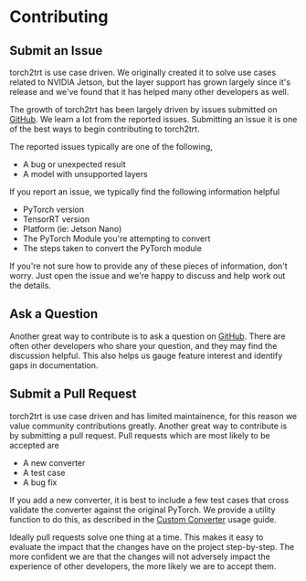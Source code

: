 # Contributing

## Submit an Issue

torch2trt is use case driven.  We originally created it to solve
use cases related to NVIDIA Jetson, but the layer support has grown
largely since it's release and we've found that it has 
helped many other developers as well.  

The growth of torch2trt has been largely driven by issues submitted on [GitHub](https://github.com/NVIDIA-AI-IOT/torch2trt/issues).
We learn a lot from the reported issues. Submitting an issue it is one of the best ways to begin contributing to torch2trt.

The reported issues typically are one of the following,

* A bug or unexpected result
* A model with unsupported layers

If you report an issue, we typically find the following information helpful

* PyTorch version
* TensorRT version
* Platform (ie: Jetson Nano)
* The PyTorch Module you're attempting to convert
* The steps taken to convert the PyTorch module

If you're not sure how to provide any of these pieces of information, don't worry.  Just open the issue
and we're happy to discuss and help work out the details.

## Ask a Question

Another great way to contribute is to ask a question on [GitHub](https://github.com/NVIDIA-AI-IOT/torch2trt/issues).
There are often other developers who share your question, and they may find the discussion helpful.  This also
helps us gauge feature interest and identify gaps in documentation.


## Submit a Pull Request

torch2trt is use case driven and has limited maintainence, for this reason we value community contributions greatly.
Another great way to contribute is by submitting a pull request.  Pull requests which are most likely to be accepted are

* A new converter
* A test case
* A bug fix

If you add a new converter, it is best to include a few test
cases that cross validate the converter against the original PyTorch.  We provide a utility function to do this,
as described in the [Custom Converter](usage/custom_converter.md) usage guide.

Ideally pull requests solve one thing at a time.  This makes it easy
to evaluate the impact that the changes have on the project step-by-step.  The more confident we are that
the changes will not adversely impact the experience of other developers, the more likely we are to accept them.